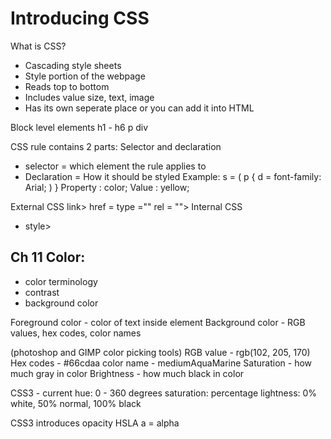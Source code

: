 # Introducing CSS

What is CSS?
- Cascading style sheets
- Style portion of the webpage
- Reads top to bottom
- Includes value size, text, image
- Has its own seperate place or you can add it into HTML

Block level elements
h1 - h6
p
div

CSS rule contains 2 parts: Selector and declaration

- selector = which element the rule applies to 
- Declaration = How it should be styled
Example: s = ( p {
    d =    font-family: Arial; )
}
Property : color;
Value : yellow;

External CSS
link> href = type ="" rel = "">
Internal CSS
- style>

## Ch 11 Color:
- color terminology
- contrast
- background color

Foreground color - color of text inside element
Background color - RGB values, hex codes, color names

(photoshop and GIMP color picking tools)
RGB value - rgb(102, 205, 170)
Hex codes - #66cdaa
color name - mediumAquaMarine
Saturation - how much gray in color
Brightness - how much black in color

CSS3 - current
hue: 0 - 360 degrees
saturation: percentage
lightness: 0% white, 50% normal, 100% black

CSS3 introduces opacity 
HSLA a = alpha 

